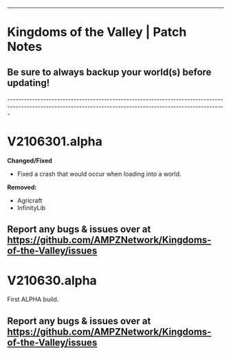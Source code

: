 ------------------------------------------------------------------------------------------------------------------------------------------------------------- 
# Kingdoms of the Valley | Patch Notes
<h2>Be sure to always backup your world(s) before updating!</h2>
-------------------------------------------------------------------------------------------------------------------------------------------------------------
<h1>V2106301.alpha</h1>


**Changed/Fixed**
+ Fixed a crash that would occur when loading into a world.


**Removed:**
+ Agricraft
+ InfinityLib

Report any bugs & issues over at<br>
https://github.com/AMPZNetwork/Kingdoms-of-the-Valley/issues
---------------------------------------------------------------------------------------------
<h1>V210630.alpha</h1>


First ALPHA build.


Report any bugs & issues over at<br>
https://github.com/AMPZNetwork/Kingdoms-of-the-Valley/issues
---------------------------------------------------------------------------------------------

